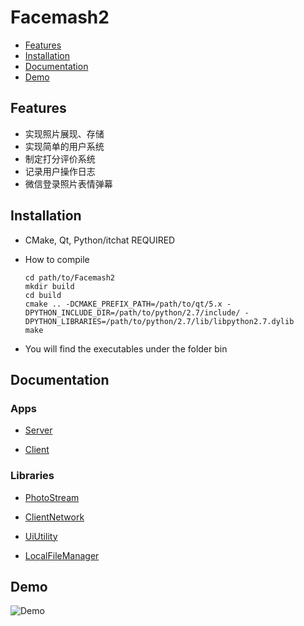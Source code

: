 # Facemash2

*   [Features](#features)
*   [Installation](#installation)
*   [Documentation](#documentation)
*   [Demo](#demo)

<h2 id="features">Features</h2>

* 实现照片展现、存储
* 实现简单的用户系统
* 制定打分评价系统
* 记录用户操作日志
* 微信登录照片表情弹幕

<h2 id="installation">Installation</h2>

*   CMake, Qt, Python/itchat REQUIRED

*   How to compile

      ```
      cd path/to/Facemash2
      mkdir build
      cd build
      cmake .. -DCMAKE_PREFIX_PATH=/path/to/qt/5.x -DPYTHON_INCLUDE_DIR=/path/to/python/2.7/include/ -DPYTHON_LIBRARIES=/path/to/python/2.7/lib/libpython2.7.dylib
      make
      ```

*   You will find the executables under the folder bin

<h2 id="documentation">Documentation</h2>

### Apps

* <a href="server/documents/serverDoc.md" title="Server Documentation">Server</a>

* <a href="client/docs/client.md" title="Client Documentation">Client</a>

### Libraries

* <a href="client/libs/photostream/docs/photostream.md" title="PhotoStream Documentation">PhotoStream</a>

* <a href="client/libs/clientnetwork/docs/clientnetwork.md" title="ClientNetwork Documentation">ClientNetwork</a>

* <a href="client/libs/uiutility/docs/uiutility.md" title="UiUtility Documentation">UiUtility</a>

* <a href="client/libs/localfilemanager/docs/localfilemanager.md" title="LocalFileManager Documentation">LocalFileManager</a>

<h2 id="demo">Demo</h2>

![Demo](demo.gif)
